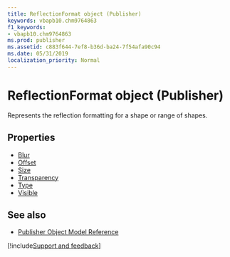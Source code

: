 ```yaml
---
title: ReflectionFormat object (Publisher)
keywords: vbapb10.chm9764863
f1_keywords:
- vbapb10.chm9764863
ms.prod: publisher
ms.assetid: c883f644-7ef8-b36d-ba24-7f54afa90c94
ms.date: 05/31/2019
localization_priority: Normal
---
```



# ReflectionFormat object (Publisher)

Represents the reflection formatting for a shape or range of shapes.
 
## Properties

- [Blur](Publisher.reflectionformat.blur.md)
- [Offset](Publisher.reflectionformat.offset.md)
- [Size](Publisher.reflectionformat.size.md)
- [Transparency](Publisher.reflectionformat.transparency.md)
- [Type](Publisher.reflectionformat.type.md)
- [Visible](Publisher.reflectionformat.visible.md)

## See also

- [Publisher Object Model Reference](overview/publisher/object-model.md)



[!include[Support and feedback](~/includes/feedback-boilerplate.md)]